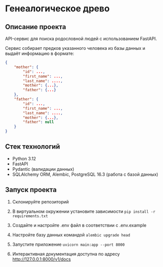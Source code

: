 # Генеалогическое древо


## Описание проекта

API-сервис для поиска родословной людей с использованием FastAPI.

Сервис собирает предков указанного человека из базы данных и выдаёт информацию в формате:
```json
{
    "mother": {
        "id": ...,
        "first_name": ...,
        "last_name": ....,
        "mother": {...},
        "father": {...}
    },
    "father": {
        "id": ...,
        "first_name": ...,
        "last_name": ....,
        "mother": {...},
        "father": null
    }
}
```

## Стек технологий
- Python 3.12
- FastAPI 
- Pydantic (валидации данных)
- SQLAlchemy ORM, Alembic, PostgreSQL 16.3 (работa с базой данных)


## Запуск проекта

1. Cклонируйте репозиторий


2. В виртуальном окружении установите зависимости `pip install -r requirements.txt` 


3. Создайте и настройте .env файл в соответствии с .env.example


4. Настройте базу данных командой `alembic upgrade head`  


5. Запустите приложение `uvicorn main:app --port 8000 ` 


6. Интерактивная документация доступна по адресу http://127.0.0.1:8000/v1/docs   
